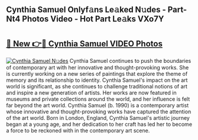 ## Cynthia Samuel Onlyf𝚊ns Le𝚊ked N𝚞des - Part-Nt4 Photos Video - Hot Part Le𝚊ks VXo7Y

# <h2><a href="http://ab33229.deff.icu/?id=Cynthia+Samuel">🔗 New 👉🔴 Cynthia Samuel VIDEO Photos</a></h2>

[![Cynthia Samuel N𝚞des](https://i.imgur.com/rIISA9y.gif)](http://ab33229.deff.icu/?id=Cynthia+Samuel)
Cynthia Samuel continues to push the boundaries of contemporary art with her innovative and thought-provoking works. She is currently working on a new series of paintings that explore the theme of memory and its relationship to identity. Cynthia Samuel's impact on the art world is significant, as she continues to challenge traditional notions of art and inspire a new generation of artists. Her works are now featured in museums and private collections around the world, and her influence is felt far beyond the art world. Cynthia Samuel (b. 1990) is a contemporary artist whose innovative and thought-provoking works have captured the attention of the art world. Born in London, England, Cynthia Samuel's artistic journey began at a young age, and her dedication to her craft has led her to become a force to be reckoned with in the contemporary art scene.
